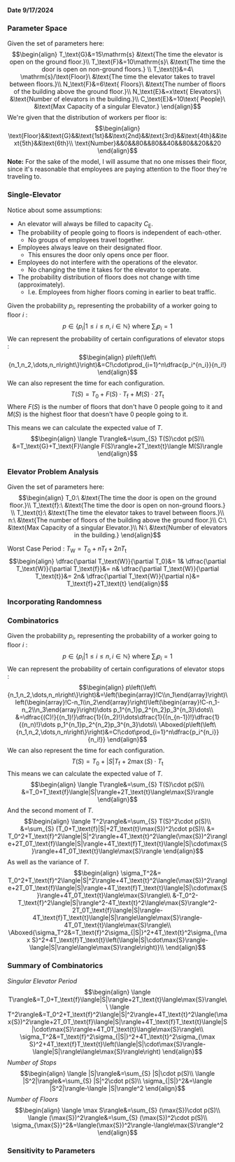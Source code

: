 **Date 9/17/2024**


### Parameter Space
Given the set of parameters here:
$$\begin{align}
T_\text{G}&=15\mathrm{s} &\text{The time the elevator is open on the ground floor.}\\
T_\text{F}&=10\mathrm{s}\ &\text{The time the door is open on non-ground floors.} \\
T_\text{t}&=4\ \mathrm{s}/\text{Floor}\ &\text{The time the elevator takes to travel between floors.}\\
N_\text{F}&=6\text{ Floors}\ &\text{The number of floors of the building above the ground floor.}\\
N_\text{E}&=x\text{ Elevators}\ &\text{Number of elevators in the building.}\\
C_\text{E}&=10\text{ People}\ &\text{Max Capacity of a singular Elevator.}
\end{align}$$
We're given that the distribution of workers per floor is:
$$\begin{align}
\text{Floor}&&\text{G}&&\text{1st}&&\text{2nd}&&\text{3rd}&&\text{4th}&&\text{5th}&&\text{6th}\\
\text{Number}&&0&&80&&80&&40&&80&&20&&20
\end{align}$$
**Note:** For the sake of the model, I will assume that no one misses their floor, since it's reasonable that employees are paying attention to the floor they're traveling to.


### Single-Elevator
Notice about some assumptions:
 - An elevator will always be filled to capacity $C_\text{E}$.
 - The probability of people going to floors is independent of each-other.
	 - No groups of employees travel together.
 - Employees always leave on their designated floor.
	 - This ensures the door only opens once per floor.
 - Employees do not interfere with the operations of the elevator.
	 - No changing the time it takes for the elevator to operate.
 - The probability distribution of floors does not change with time (approximately).
	 - I.e. Employees from higher floors coming in earlier to beat traffic.

Given the probability $p_i$, representing the probability of a worker going to floor $i$ :
$$p\in\left\{p_i|1\le i\le n, i\in\mathbb{N}\right\} \text{ where } \displaystyle\sum_i p_i = 1$$
We can represent the probability of certain configurations of elevator stops :
$$\begin{align}
p\left(\left\{n_1,n_2,\dots,n_n\right\}\right)&=C!\cdot\prod_{i=1}^n\dfrac{p_i^{n_i}}{n_i!}
\end{align}$$
We can also represent the time for each configuration.
$$T\left(S\right)= T_0 + F(S)\cdot T_\text{f} + M(S)\cdot 2T_\text{t}$$
Where $F(S)$ is the number of floors that don't have $0$ people going to it and $M(S)$ is the highest floor that doesn't have $0$ people going to it.

This means we can calculate the expected value of $T$.
$$\begin{align}
\langle T\rangle&=\sum_{S} T(S)\cdot p(S)\\
&=T_\text{G}+T_\text{F}\langle F(S)\rangle+2T_\text{t}\langle M(S)\rangle
\end{align}$$










### Elevator Problem Analysis
Given the set of parameters here:
$$\begin{align}
T_0:\ &\text{The time the door is open on the ground floor.}\\
T_\text{f}:\ &\text{The time the door is open on non-ground floors.} \\
T_\text{t}:\ &\text{The time the elevator takes to travel between floors.}\\
n:\ &\text{The number of floors of the building above the ground floor.}\\
C:\ &\text{Max Capacity of a singular Elevator.}\\
N:\ &\text{Number of elevators in the building.}
\end{align}$$



Worst Case Period : $T_\text{W} = T_0 + nT_\text{f} + 2nT_\text{t}$
$$\begin{align}
\dfrac{\partial T_\text{W}}{\partial T_0}&= 1& 
\dfrac{\partial T_\text{W}}{\partial T_\text{f}}&= n&
\dfrac{\partial T_\text{W}}{\partial T_\text{t}}&= 2n&
\dfrac{\partial T_\text{W}}{\partial n}&= T_\text{f}+2T_\text{t}
\end{align}$$

### Incorporating Randomness


### Combinatorics
Given the probability $p_i$, representing the probability of a worker going to floor $i$ :
$$p\in\left\{p_i|1\le i\le n, i\in\mathbb{N}\right\} \text{ where } \displaystyle\sum_i p_i = 1$$
We can represent the probability of certain configurations of elevator stops :
$$\begin{align}
p\left(\left\{n_1,n_2,\dots,n_n\right\}\right)&=\left(\begin{array}!C\\n_1\end{array}\right)\left(\begin{array}!C-n_1\\n_2\end{array}\right)\left(\begin{array}!C-n_1-n_2\\n_3\end{array}\right)\dots p_1^{n_1}p_2^{n_2}p_3^{n_3}\dots\\
&=\dfrac{(C)!}{(n_1)!}\dfrac{1}{(n_2)!}\dots\dfrac{1}{(n_{n-1})!}\dfrac{1}{(n_n)!}\dots p_1^{n_1}p_2^{n_2}p_3^{n_3}\dots\\
\Aboxed{p\left(\left\{n_1,n_2,\dots,n_n\right\}\right)&=C!\cdot\prod_{i=1}^n\dfrac{p_i^{n_i}}{n_i!}}
\end{align}$$
We can also represent the time for each configuration.
$$T\left(S\right)= T_0 + |S|T_\text{f} + 2\max(S)\cdot T_\text{t}$$
This means we can calculate the expected value of $T$.
$$\begin{align}
\langle T\rangle&=\sum_{S} T(S)\cdot p(S)\\
&=T_0+T_\text{f}\langle|S|\rangle+2T_\text{t}\langle\max{S}\rangle
\end{align}$$
And the second moment of $T$.
$$\begin{align}
\langle T^2\rangle&=\sum_{S} T(S)^2\cdot p(S)\\
&=\sum_{S} (T_0+T_\text{f}|S|+2T_\text{t}\max{S})^2\cdot p(S)\\
&= T_0^2+T_\text{f}^2\langle|S|^2\rangle+4T_\text{t}^2\langle(\max{S})^2\rangle+2T_0T_\text{f}\langle|S|\rangle+4T_\text{f}T_\text{t}\langle|S|\cdot\max{S}\rangle+4T_0T_\text{t}\langle\max{S}\rangle
\end{align}$$
As well as the variance of $T$.
$$\begin{align}
\sigma_T^2&= T_0^2+T_\text{f}^2\langle|S|^2\rangle+4T_\text{t}^2\langle(\max{S})^2\rangle+2T_0T_\text{f}\langle|S|\rangle+4T_\text{f}T_\text{t}\langle|S|\cdot\max{S}\rangle+4T_0T_\text{t}\langle\max{S}\rangle\\
&-T_0^2-T_\text{f}^2\langle|S|\rangle^2-4T_\text{t}^2\langle\max{S}\rangle^2-2T_0T_\text{f}\langle|S|\rangle-4T_\text{f}T_\text{t}\langle|S|\rangle\langle\max{S}\rangle-4T_0T_\text{t}\langle\max{S}\rangle\\
\Aboxed{\sigma_T^2&=T_\text{f}^2\sigma_{|S|}^2+4T_\text{t}^2\sigma_{\max S}^2+4T_\text{f}T_\text{t}\left(\langle|S|\cdot\max{S}\rangle-\langle|S|\rangle\langle\max{S}\rangle\right)}\\
\end{align}$$


### Summary of Combinatorics
*Singular Elevator Period*
$$\begin{align}
\langle T\rangle&=T_0+T_\text{f}\langle|S|\rangle+2T_\text{t}\langle\max{S}\rangle\\
\langle T^2\rangle&=T_0^2+T_\text{f}^2\langle|S|^2\rangle+4T_\text{t}^2\langle(\max{S})^2\rangle+2T_0T_\text{f}\langle|S|\rangle+4T_\text{f}T_\text{t}\langle|S|\cdot\max{S}\rangle+4T_0T_\text{t}\langle\max{S}\rangle\\
\sigma_T^2&=T_\text{f}^2\sigma_{|S|}^2+4T_\text{t}^2\sigma_{\max S}^2+4T_\text{f}T_\text{t}\left(\langle|S|\cdot\max{S}\rangle-\langle|S|\rangle\langle\max{S}\rangle\right)
\end{align}$$
*Number of Stops*
$$\begin{align}
\langle |S|\rangle&=\sum_{S} |S|\cdot p(S)\\
\langle |S^2|\rangle&=\sum_{S} |S|^2\cdot p(S)\\
\sigma_{|S|}^2&=\langle |S^2|\rangle-\langle |S|\rangle^2
\end{align}$$
*Number of Floors*
$$\begin{align}
\langle \max S\rangle&=\sum_{S} (\max{S})\cdot p(S)\\
\langle (\max{S})^2\rangle&=\sum_{S} (\max{S})^2\cdot p(S)\\
\sigma_{\max{S}}^2&=\langle(\max{S})^2\rangle-\langle\max{S}\rangle^2
\end{align}$$




### Sensitivity to Parameters
